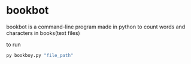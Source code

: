 # bookbot
bookbot is a command-line program made in python to count words and characters in books(text files)

to run

```python
py bookboy.py "file_path"
```
